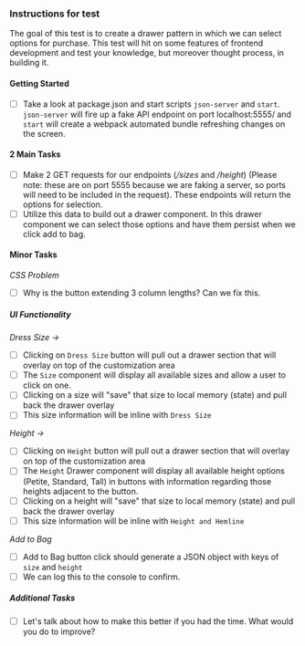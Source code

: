 ### Instructions for test
The goal of this test is to create a drawer pattern in which we can select options for purchase. This test will hit on some features of frontend development and test your knowledge, but moreover thought process, in building it.

#### Getting Started
- [ ] Take a look at package.json and start scripts `json-server` and `start`. `json-server` will fire up a fake API endpoint on port localhost:5555/ and `start` will create a webpack automated bundle refreshing changes on the screen.

<!-- 3 col layout, 1 col drawer -->
<!-- ------------- | ------------- | ------------- | ------------- -->
<!-- ------------- | ------------- | ------------- | ------------- -->
<!-- -- Details -- | --- IMG ----- | --- Select -- | -- drawer --- -->
<!-- -- Unused --- | --- AREA ---- | --- AREA ---- | ---- for ---- -->
<!-- ------------- | ------------- | ------------- | -- options -- -->
<!-- ------------- | ------------- | - Size Btn -> | ------------- -->
<!-- ------------- | ------------- | -- Hgt Btn -> | ------------- -->
<!-- ------------- | ------------- | ------------- | ------------- -->
<!-- ------------- | ------------- | ------------- | ------------- -->
<!-- ------------- | ------------- | -- Cart Btn - | ------------- -->
<!-- ------------- | ------------- | ------------- | ------------- -->

#### 2 Main Tasks
- [ ] Make 2 GET requests for our endpoints (*/sizes* and */height*) (Please note: these are on port 5555 because we are faking a server, so ports will need to be included in the request). These endpoints will return the options for selection.
- [ ] Utilize this data to build out a drawer component. In this drawer component  we can select those options and have them persist when we click add to bag.

#### Minor Tasks
*CSS Problem*
- [ ] Why is the button extending 3 column lengths? Can we fix this.

##### UI Functionality
*Dress Size ->*
- [ ] Clicking on `Dress Size` button will pull out a drawer section that will overlay on top of the customization area
- [ ] The `Size` component will display all available sizes and allow a user to click on one.
- [ ] Clicking on a size will "save" that size to local memory (state) and pull back the drawer overlay
- [ ] This size information will be inline with `Dress Size`  

*Height ->*
- [ ] Clicking on `Height` button will pull out a drawer section that will overlay on top of the customization area
- [ ] The `Height` Drawer component will display all available height options (Petite, Standard, Tall) in buttons with information regarding those heights adjacent to the button.
- [ ] Clicking on a height will "save" that size to local memory (state) and pull back the drawer overlay
- [ ] This size information will be inline with `Height and Hemline`

*Add to Bag*
- [ ] Add to Bag button click should generate a JSON object with keys of `size` and `height`
- [ ] We can log this to the console to confirm.

##### Additional Tasks
- [ ] Let's talk about how to make this better if you had the time. What would you do to improve?
